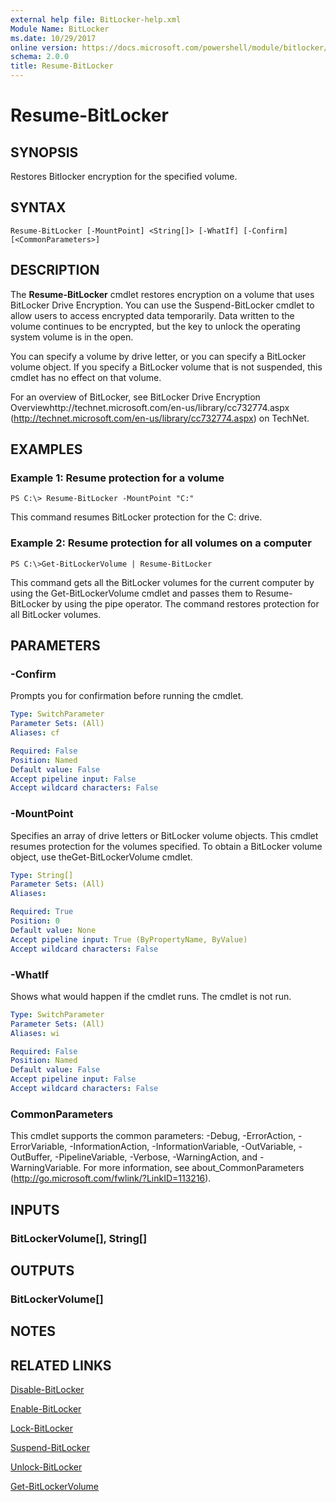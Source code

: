 ```yaml
---
external help file: BitLocker-help.xml
Module Name: BitLocker
ms.date: 10/29/2017
online version: https://docs.microsoft.com/powershell/module/bitlocker/resume-bitlocker?view=windowsserver2012r2-ps&wt.mc_id=ps-gethelp
schema: 2.0.0
title: Resume-BitLocker
---
```


# Resume-BitLocker

## SYNOPSIS
Restores Bitlocker encryption for the specified volume.

## SYNTAX

```
Resume-BitLocker [-MountPoint] <String[]> [-WhatIf] [-Confirm] [<CommonParameters>]
```

## DESCRIPTION
The **Resume-BitLocker** cmdlet restores encryption on a volume that uses BitLocker Drive Encryption.
You can use the Suspend-BitLocker cmdlet to allow users to access encrypted data temporarily.
Data written to the volume continues to be encrypted, but the key to unlock the operating system volume is in the open.

You can specify a volume by drive letter, or you can specify a BitLocker volume object.
If you specify a BitLocker volume that is not suspended, this cmdlet has no effect on that volume.

For an overview of BitLocker, see BitLocker Drive Encryption Overviewhttp://technet.microsoft.com/en-us/library/cc732774.aspx (http://technet.microsoft.com/en-us/library/cc732774.aspx) on TechNet.

## EXAMPLES

### Example 1: Resume protection for a volume
```
PS C:\> Resume-BitLocker -MountPoint "C:"
```

This command resumes BitLocker protection for the C: drive.

### Example 2: Resume protection for all volumes on a computer
```
PS C:\>Get-BitLockerVolume | Resume-BitLocker
```

This command gets all the BitLocker volumes for the current computer by using the Get-BitLockerVolume cmdlet and passes them to Resume-BitLocker by using the pipe operator.
The command restores protection for all BitLocker volumes.

## PARAMETERS

### -Confirm
Prompts you for confirmation before running the cmdlet.

```yaml
Type: SwitchParameter
Parameter Sets: (All)
Aliases: cf

Required: False
Position: Named
Default value: False
Accept pipeline input: False
Accept wildcard characters: False
```

### -MountPoint
Specifies an array of drive letters or BitLocker volume objects.
This cmdlet resumes protection for the volumes specified.
To obtain a BitLocker volume object, use theGet-BitLockerVolume cmdlet.

```yaml
Type: String[]
Parameter Sets: (All)
Aliases: 

Required: True
Position: 0
Default value: None
Accept pipeline input: True (ByPropertyName, ByValue)
Accept wildcard characters: False
```

### -WhatIf
Shows what would happen if the cmdlet runs.
The cmdlet is not run.

```yaml
Type: SwitchParameter
Parameter Sets: (All)
Aliases: wi

Required: False
Position: Named
Default value: False
Accept pipeline input: False
Accept wildcard characters: False
```

### CommonParameters
This cmdlet supports the common parameters: -Debug, -ErrorAction, -ErrorVariable, -InformationAction, -InformationVariable, -OutVariable, -OutBuffer, -PipelineVariable, -Verbose, -WarningAction, and -WarningVariable. For more information, see about_CommonParameters (http://go.microsoft.com/fwlink/?LinkID=113216).

## INPUTS

### BitLockerVolume[], String[]

## OUTPUTS

### BitLockerVolume[]

## NOTES

## RELATED LINKS

[Disable-BitLocker](./Disable-BitLocker.md)

[Enable-BitLocker](./Enable-BitLocker.md)

[Lock-BitLocker](./Lock-BitLocker.md)

[Suspend-BitLocker](./Suspend-BitLocker.md)

[Unlock-BitLocker](./Unlock-BitLocker.md)

[Get-BitLockerVolume](./Get-BitLockerVolume.md)

